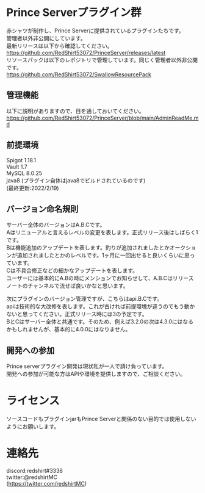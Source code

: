 # Prince Serverプラグイン群
赤シャツが制作し、Prince Serverに提供されているプラグインたちです。  
管理者以外非公開にしています。  
最新リリースは以下から確認してください。  
https://github.com/RedShirt53072/PrinceServer/releases/latest  
リソースパックは以下のレポジトリで管理しています。同じく管理者以外非公開です。  
https://github.com/RedShirt53072/SwallowResourcePack   


## 管理機能
以下に説明がありますので、目を通しておいてください。  
https://github.com/RedShirt53072/PrinceServer/blob/main/AdminReadMe.md

## 前提環境
Spigot 1.18.1  
Vault 1.7  
MySQL 8.0.25  
java8 (プラグイン自体はjava8でビルドされているのです)  
(最終更新:2022/2/19)

## バージョン命名規則  
サーバー全体のバージョンはA.B.Cです。  
Aはリニューアルと言えるレベルの変更を表します。正式リリース後はしばらく1です。  
Bは機能追加のアップデートを表します。釣りが追加されましたとかオークションが追加されましたとかのレベルです。1ヶ月に一回出せると良いくらいに思っています。  
Cは不具合修正などの細かなアップデートを表します。  
ユーザーには基本的にA.Bの時にメンションでお知らせして、A.B.Cはリリースノートのチャンネルで流せば良いかなと思います。  

次にプラグインのバージョン管理ですが、こちらはapi.B.Cです。  
apiは技術的な大改修を表します。これが古ければ前提環境が違うのでもう動かないと思ってください。正式リリース時には3の予定です。  
BとCはサーバー全体と共通です。そのため、例えば3.2.0の次は4.3.0にはなるかもしれませんが、基本的に4.0.0にはなりません。

## 開発への参加
Prince serverプラグイン開発は現状私が一人で請け負っています。  
開発への参加が可能な方はAPIや環境を提供しますので、ご相談ください。

# ライセンス
ソースコードもプラグインjarもPrince Serverと関係のない目的では使用しないようにお願いします。  

# 連絡先
discord:redshirt#3338  
twitter:@redshirtMC  
(https://twitter.com/redshirtMC)
